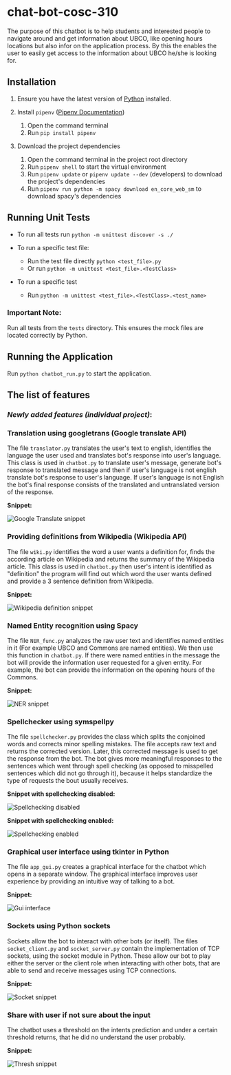 # chat-bot-cosc-310
The purpose of this chatbot is to help students and interested people to navigate around and get information about UBCO, like opening hours locations but also infor on the application process. By this the enables the user to easily get access to the information about UBCO he/she is looking for.

## Installation
1. Ensure you have the latest version of [Python](https://www.python.org/downloads/) installed.

2. Install `pipenv` ([Pipenv Documentation](https://pypi.org/project/pipenv/))
    1. Open the command terminal
    2. Run `pip install pipenv`

3. Download the project dependencies
    1. Open the command terminal in the project root directory
    2. Run `pipenv shell` to start the virtual environment
    3. Run `pipenv update` or `pipenv update --dev` (developers) to download the project's dependencies
    4. Run `pipenv run python -m spacy download en_core_web_sm` to download spacy's dependencies
    
## Running Unit Tests

- To run all tests run `python -m unittest discover -s ./`

- To run a specific test file:
    - Run the test file directly `python <test_file>.py`
    - Or run `python -m unittest <test_file>.<TestClass>`

- To run a specific test
    - Run `python -m unittest <test_file>.<TestClass>.<test_name>`

### Important Note: 
Run all tests from the `tests` directory. 
This ensures the mock files are located correctly by Python.

## Running the Application
Run `python chatbot_run.py` to start the application.

## The list of features
### *Newly added features (individual project)*:
### Translation using googletrans (Google translate API)
The file `translator.py` translates the user's text to english, identifies the language the user used and translates bot's response into user's language. This class is used in `chatbot.py` to translate user's message, generate bot's response to translated message and then if user's language is not english translate bot's response to user's language. If user's language is not English the bot's final response consists of the translated and untranslated version of the response.
 
   **Snippet:**
    
   ![Google Translate snippet](documentation/snippets/translate_example.png)

### Providing definitions from Wikipedia (Wikipedia API)
The file `wiki.py` identifies the word a user wants a definition for, finds the according article on Wikipedia and returns the summary of the Wikipedia article. This class is used in `chatbot.py` then user's intent is identified as "definition" the program will find out which word the user wants defined and provide a 3 sentence definition from Wikipedia.

   **Snippet:**
    
   ![Wikipedia definition snippet](documentation/snippets/wiki_example.png)


### Named Entity recognition using Spacy
The file `NER_func.py` analyzes the raw user text and identifies named entities in it (For example UBCO and Commons are named entities). We then use this function in `chatbot.py`. If there were named entities in the message the bot will provide the information user requested for a given entity. For example, the bot can provide the information on the opening hours of the Commons.

   **Snippet:**
    
   ![NER snippet](documentation/snippets/NER_example.png)

### Spellchecker using symspellpy
The file `spellchecker.py` provides the class which splits the conjoined words and corrects minor spelling mistakes. The file accepts raw text and returns the corrected version. Later, this corrected message is used to get the response from the bot. The bot gives more meaningful responses to the sentences which went through spell checking (as opposed to misspelled sentences which did not go through it), because it helps standardize the type of requests the bout usually receives.

   **Snippet with spellchecking disabled:**
    
   ![Spellchecking disabled](documentation/snippets/Spell_disabled.png)

   **Snippet with spellchecking enabled:**

   ![Spellchecking enabled](documentation/snippets/Spell_enabled.png)

### Graphical user interface using tkinter in Python
The file `app_gui.py` creates a graphical interface for the chatbot which opens in a separate window. The graphical interface improves user experience by providing an intuitive way of talking to a bot.

   **Snippet:**

   ![Gui interface](documentation/snippets/gui_example.png)

### Sockets using Python sockets
Sockets allow the bot to interact with other bots (or itself). The files `socket_client.py` and `socket_server.py` contain the implementation of TCP sockets, using the socket module in Python. These allow our bot to play either the server or the client role when interacting with other bots, that are able to send and receive messages using TCP connections.

   **Snippet:**

   ![Socket snippet](documentation/snippets/socket_example.png)
    
### Share with user if not sure about the input
The chatbot uses a threshold on the intents prediction and under a certain threshold returns, that he did no understand the user probably.

   **Snippet:**

   ![Thresh snippet](documentation/snippets/Thresh_topic.png)
    




